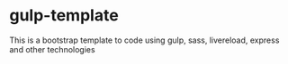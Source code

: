 gulp-template
=============

This is a bootstrap template to code using gulp, sass, livereload, express and other technologies
